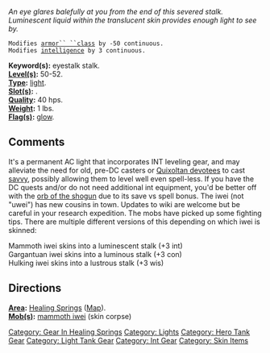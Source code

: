 *An eye glares balefully at you from the end of this severed stalk.
Luminescent liquid within the translucent skin provides enough light to
see by.*

`Modifies `[`armor`` ``class`](Armor_Class.md "wikilink")` by -50 continuous.`  
`Modifies `[`intelligence`](Intelligence.md "wikilink")` by 3 continuous.`

**Keyword(s):** eyestalk stalk.  
**[Level(s)](Object_Level.md "wikilink"):** 50-52.  
**[Type](:Category:_Object_Types.md "wikilink"):**
[light](:Category:_Lights.md "wikilink").  
**[Slot(s)](Object_Slots.md "wikilink"):** <light>.  
**[Quality](Object_Quality.md "wikilink"):** 40 hps.  
**[Weight](Object_Weight.md "wikilink"):** 1 lbs.  
**[Flag(s)](:Category:_Object_Flags.md "wikilink"):**
[glow](Glow_Flag.md "wikilink").  

## Comments

It's a permanent AC light that incorporates INT leveling gear, and may
alleviate the need for old, pre-DC casters or [Quixoltan
devotees](Devotion.md "wikilink") to cast [savvy](Savvy.md "wikilink"),
possibly allowing them to level well even spell-less. If you have the DC
quests and/or do not need additional int equipment, you'd be better off
with the [orb of the shogun](Orb_Of_The_Shogun.md "wikilink") due to its
save vs spell bonus. The iwei (not "uwei") has new cousins in town.
Updates to wiki are welcome but be careful in your research expedition.
The mobs have picked up some fighting tips. There are multiple different
versions of this depending on which iwei is skinned:

Mammoth iwei skins into a luminescent stalk (+3 int)  
Gargantuan iwei skins into a luminous stalk (+3 con)  
Hulking iwei skins into a lustrous stalk (+3 wis)  

## Directions

**[Area](:Category:_Areas.md "wikilink"):** [Healing
Springs](:Category:_Healing_Springs.md "wikilink")
([Map](Healing_Springs_Map.md "wikilink")).  
**[Mob(s)](:Category:_Mobs.md "wikilink"):** [mammoth
iwei](mammoth_iwei "wikilink") (skin corpse)  

[Category: Gear In Healing
Springs](Category:_Gear_In_Healing_Springs "wikilink") [Category:
Lights](Category:_Lights "wikilink") [Category: Hero Tank
Gear](Category:_Hero_Tank_Gear "wikilink") [Category: Light Tank
Gear](Category:_Light_Tank_Gear "wikilink") [Category: Int
Gear](Category:_Int_Gear "wikilink") [Category: Skin
Items](Category:_Skin_Items "wikilink")
